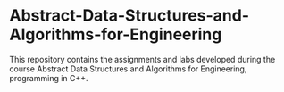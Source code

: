 # Abstract-Data-Structures-and-Algorithms-for-Engineering

This repository contains the assignments and labs developed during the course Abstract Data Structures and Algorithms for Engineering, programming in C++.
